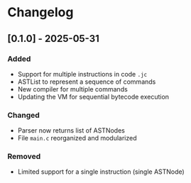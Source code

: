 # Changelog

## [0.1.0] - 2025-05-31

### Added

- Support for multiple instructions in code `.jc`
- ASTList to represent a sequence of commands
- New compiler for multiple commands
- Updating the VM for sequential bytecode execution

### Changed

- Parser now returns list of ASTNodes
- File `main.c` reorganized and modularized

### Removed

- Limited support for a single instruction (single ASTNode)
